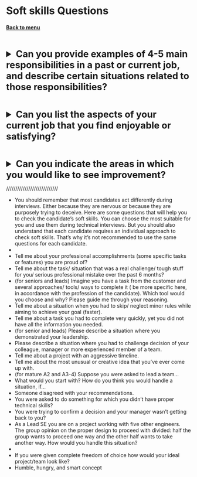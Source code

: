 <h1>Soft skills Questions</h1> 
<h4> 

[Back to menu](..%2FMenu.md)

</h4>

[//]: # (Can you provide examples of 4-5 main responsibilities 
        in a past or current job, 
        and describe certain situations related to those responsibilities?)
<br>
<details>
    <summary style="font-size: 25px;">
        <b>
            Can you provide examples of 4-5 main responsibilities 
            in a past or current job,
            and describe certain situations related to those responsibilities?
        </b>
    </summary>
<br>

1. Coding and Development:
   The primary responsibility of a software engineer is to write code.
2. Testing and Debugging
3. Collaboration and Teamwork
4. Code Review
5. Documentation

</details>

[//]: # (Can you list the aspects of your current job that you 
        find enjoyable or satisfying?)
<br>
<details>
    <summary style="font-size: 25px;">
        <b>
            Can you list the aspects of your current job that you 
            find enjoyable or satisfying?
        </b>
    </summary>
<br>

1. Problem-Solving
2. Continuous Learning
3. Team Collaboration
4. Innovation
5. Flexibility
6. Impact

</details>

[//]: # (Can you indicate the areas in which you would like 
        to see improvement?)
<br>
<details>
    <summary style="font-size: 25px;">
        <b>
            Can you indicate the areas in which you would like 
            to see improvement?
        </b>
    </summary>
<br>

1. Knowledge of new technologies
2. Code optimization
3. Communication skills
4. Testing and Debugging
5. Architectural Design
6. Understanding the business domain

</details>

////////////////////////////

* You should remember that most candidates act differently during interviews. Either because they are nervous or because
  they are purposely trying to deceive. Here are some questions that will help you to check the candidate’s soft skills.
  You can choose the most suitable for you and use them during technical interviews. But you should also understand that
  each candidate requires an individual approach to check soft skills. That’s why it’s not recommended to use the same
  questions for each candidate.
*
* Tell me about your professional accomplishments (some specific tasks or features) you are proud of?
* Tell me about the task/ situation that was a real challenge/ tough stuff for you/ serious professional mistake over
  the past 6 months?
* (for seniors and leads) Imagine you have a task from the customer and several approaches/ tools/ ways to complete it (
  be more specific here, in accordance with the profession of the candidate). Which tool would you choose and why?
  Please guide me through your reasoning.
* Tell me about a situation when you had to skip/ neglect minor rules while aiming to achieve your goal (faster).
* Tell me about a task you had to complete very quickly, yet you did not have all the information you needed.
* (for senior and leads) Please describe a situation where you demonstrated your leadership.
* Please describe a situation where you had to challenge decision of your colleague, manager or more experienced member
  of a team.
* Tell me about a project with an aggressive timeline.
* Tell me about the most unusual or creative idea that you’ve ever come up with.
* (for mature A2 and A3-4) Suppose you were asked to lead a team…
* What would you start with? How do you think you would handle a situation, if…
* Someone disagreed with your recommendations.
* You were asked to do something for which you didn’t have proper technical skills?
* You were trying to confirm a decision and your manager wasn’t getting back to you?
* As a Lead SE you are on a project working with five other engineers. The group opinion on the proper design to proceed
  with divided: half the group wants to proceed one way and the other half wants to take another way. How would you
  handle this situation?
*
* If you were given complete freedom of choice how would your ideal project/team look like?
* Humble, hungry, and smart concept


